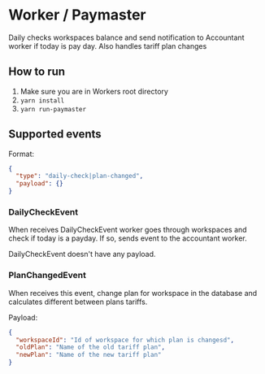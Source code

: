 # Worker / Paymaster

Daily checks workspaces balance and send notification to Accountant worker if today is pay day.
Also handles tariff plan changes

## How to run

1. Make sure you are in Workers root directory
3. `yarn install`
4. `yarn run-paymaster`

## Supported events

Format: 

```json
{
  "type": "daily-check|plan-changed",
  "payload": {}
}
```

### DailyCheckEvent

When receives DailyCheckEvent worker goes through workspaces and check if today is a payday. If so, sends event to the accountant worker. 

DailyCheckEvent doesn't have any payload.

### PlanChangedEvent

When receives this event, change plan for workspace in the database and calculates different between plans tariffs.

Payload:
```json
{
  "workspaceId": "Id of workspace for which plan is changesd",
  "oldPlan": "Name of the old tariff plan",
  "newPlan": "Name of the new tariff plan"
}
```
